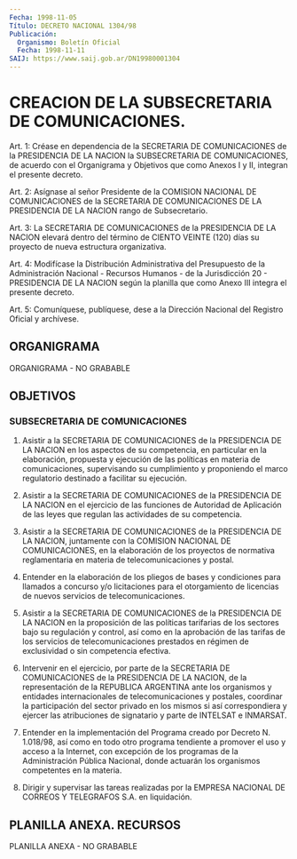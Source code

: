 ```yaml
---
Fecha: 1998-11-05
Título: DECRETO NACIONAL 1304/98
Publicación:
  Organismo: Boletín Oficial
  Fecha: 1998-11-11
SAIJ: https://www.saij.gob.ar/DN19980001304
---
```

# CREACION DE LA SUBSECRETARIA DE COMUNICACIONES.

<a id="1"></a>
Art. 1: Créase en dependencia de la SECRETARIA DE COMUNICACIONES de la PRESIDENCIA  DE  LA NACION la SUBSECRETARIA DE COMUNICACIONES, de acuerdo con el Organigrama  y Objetivos que como Anexos I y II, integran el presente decreto.

<a id="2"></a>
Art.  2: Asígnase al señor Presidente de la COMISION  NACIONAL  DE COMUNICACIONES de la SECRETARIA DE COMUNICACIONES DE LA PRESIDENCIA DE LA NACION rango de Subsecretario.

<a id="3"></a>
Art. 3:  La  SECRETARIA  DE COMUNICACIONES de la PRESIDENCIA DE LA NACION elevará dentro del término  de  CIENTO  VEINTE (120) días su proyecto de nueva estructura organizativa.

<a id="4"></a>
Art. 4: Modifícase la Distribución Administrativa  del Presupuesto de la Administración Nacional - Recursos Humanos - de la Jurisdicción  20  - PRESIDENCIA DE LA NACION según la planilla  que como Anexo III integra el presente decreto.

<a id="5"></a>
Art. 5: Comuníquese,  publíquese, dese a la Dirección Nacional del Registro Oficial y archívese.

## ORGANIGRAMA

<a id="1"></a>
ORGANIGRAMA - NO GRABABLE

## OBJETIVOS

### SUBSECRETARIA DE COMUNICACIONES

<a id="1"></a>
1. Asistir a la SECRETARIA DE COMUNICACIONES  de  la PRESIDENCIA DE LA NACION  en  los  aspectos  de  su competencia, en particular  en  la  elaboración,  propuesta  y ejecución  de  las políticas en materia de comunicaciones, supervisando su cumplimiento  y  proponiendo  el  marco regulatorio  destinado  a facilitar su ejecución.

2. Asistir a la SECRETARIA DE COMUNICACIONES de la PRESIDENCIA DE LA  NACION  en  el  ejercicio  de  las funciones  de  Autoridad  de Aplicación  de  las  leyes  que  regulan   las  actividades  de  su competencia.

3. Asistir a la SECRETARIA DE COMUNICACIONES de la PRESIDENCIA DE LA NACION, juntamente con la COMISION NACIONAL  DE  COMUNICACIONES, en  la  elaboración de los proyectos de normativa reglamentaria  en materia de  telecomunicaciones y postal.

4.  Entender  en  la  elaboración  de  los  pliegos  de  bases  y condiciones    para  llamados  a  concurso y/o licitaciones para el otorgamiento de licencias de nuevos servicios de telecomunicaciones.

5. Asistir a la SECRETARIA DE COMUNICACIONES de la PRESIDENCIA DE LA  NACION en la proposición de las  políticas  tarifarias  de  los sectores    bajo su regulación y control, así como en la aprobación de las tarifas  de los servicios de telecomunicaciones prestados en régimen de exclusividad o sin competencia efectiva.

6. Intervenir en  el  ejercicio,  por  parte  de la SECRETARIA DE COMUNICACIONES de la PRESIDENCIA DE LA NACION, de la representación de  la REPUBLICA ARGENTINA ante los  organismos  y entidades internacionales   de  telecomunicaciones  y  postales, coordinar la participación del sector privado en los mismos si así correspondiera y ejercer las  atribuciones de signatario y parte de INTELSAT e INMARSAT.

7. Entender en la implementación  del Programa creado por Decreto N. 1.018/98, así como en todo otro programa  tendiente a promover el uso y acceso a la Internet, con excepción de  los  programas de la Administración  Pública  Nacional, donde actuarán los  organismos competentes en la materia.

8. Dirigir y supervisar las  tareas  realizadas  por  la  EMPRESA NACIONAL DE CORREOS Y TELEGRAFOS S.A. en liquidación.

## PLANILLA ANEXA. RECURSOS

<a id="1"></a>
PLANILLA ANEXA - NO GRABABLE